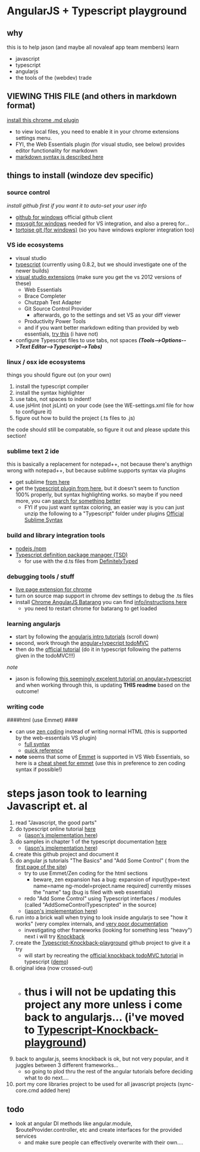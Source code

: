 # AngularJS + Typescript playground #

## why ##
this is to help jason (and maybe all novaleaf app team members) learn

- javascript
- typescript
- angularjs
- the tools of the (webdev) trade

## VIEWING THIS FILE (and others in markdown format) ##
[install this chrome .md plugin](https://chrome.google.com/webstore/detail/markdown-preview-plus/febilkbfcbhebfnokafefeacimjdckgl/details?hl=en)

- to view local files, you need to enable it in your chrome extensions settings menu.
- FYI, the Web Essentials plugin (for visual studio, see below) provides editor functionality for markdown
- [markdown syntax is described here](http://daringfireball.net/projects/markdown/syntax)

## things to install (windoze dev specific) ##


### source control ###
*install github first if you want it to auto-set your user info*

- [github for windows](https://help.github.com/articles/set-up-git) official github client
- [msysgit for windows](http://msysgit.github.com/)  needed for VS integration, and also a prereq for...
- [tortoise git (for windows)](http://code.google.com/p/tortoisegit/) (so you have windows explorer integration too)

### VS ide ecosystems ###
- visual studio
- [typescript](http://www.typescriptlang.org/) (currently using 0.8.2, but we should investigate one of the newer builds)
- [visual studio extensions](http://visualstudiogallery.msdn.microsoft.com/) (make sure you get the vs 2012 versions of these)
	- Web Essentials
	- Brace Completer
	- Chutzpah Test Adapter
	- Git Source Control Provider  
		- afterwards, go to the settings and set VS as your diff viewer
	- Productivity Power Tools
	- and if you want better markdown editing than provided by web essentials, [try this](http://visualstudiogallery.msdn.microsoft.com/0855e23e-4c4c-4c82-8b39-24ab5c5a7f79?SRC=VSIDE) (i have not)
- configure Typescript files to use tabs, not spaces *__(Tools-->Options-->Text Editor-->Typescript-->Tabs)__*

### linux / osx ide ecosystems ###

things you should figure out (on your own)

1. install the typescript compiler
1. install the syntax highlighter
1. use tabs, not spaces to indent!
1. use jsHint (not jsLint) on your code (see the WE-settings.xml file for how to configure it)
1. figure out how to build the project (.ts files to .js)

the code should still be compatable,  so figure it out and please update this section!

### sublime text 2 ide ###
this is basically a replacement for notepad++, 
not because there's anythign wrong with notepad++, 
but because sublime supports syntax via plugins

- get sublime [from here](http://www.sublimetext.com/2)
- get the [typescript plugin from here](https://github.com/raph-amiard/sublime-typescript), 
but it doesn't seem to function 100% properly, but syntax highlighting works. so maybe if you need more, you can [search for something better](http://stackoverflow.com/questions/12845412/typescript-plugin-for-sublime)
	- FYI if you just want syntax coloring, an easier way is you can just unzip the following to a "Typescript" folder under plugins [Official Sublime Syntax](http://blogs.msdn.com/b/interoperability/archive/2012/10/01/sublime-text-vi-emacs-typescript-enabled.aspx)

### build and library integration tools ###

- [nodejs /npm](http://nodejs.org/)
- [Typescript definition package manager (TSD)](https://github.com/Diullei/tsd)
	- for use with the d.ts files from [DefinitelyTyped](https://github.com/borisyankov/DefinitelyTyped)




### debugging tools / stuff ###

- [live page extension for chrome](https://chrome.google.com/webstore/detail/livepage/pilnojpmdoofaelbinaeodfpjheijkbh)
- turn on source map support in chrome dev settings to debug the .ts files
- install [Chrome AngularJS Batarang](https://chrome.google.com/webstore/detail/angularjs-batarang/ighdmehidhipcmcojjgiloacoafjmpfk/related?hl=en)  you can find [info/instructions here](http://blog.angularjs.org/2012/07/introducing-angularjs-batarang.html)
	- you need to restart chrome for batarang to get loaded

### learning angularjs ###

- start by following the [angularjs intro tutorials](http://angularjs.org/) (scroll down)
- second, work through the [angular+typecript todoMVC](https://github.com/addyosmani/todomvc/tree/gh-pages/labs/architecture-examples/angularjs_typescript)
- then do the [official tutorial](http://docs.angularjs.org/tutorial/) (do it in typescript following the patterns given in the todoMVC!!!)

*note*

- jason is following [this seemingly excelent tutorial on angular+typescript](https://github.com/addyosmani/todomvc/tree/gh-pages/labs/architecture-examples/angularjs_typescript)
and when working through this, is updating __THIS readme__ based on the outcome!


### writing code ###

####html (use Emmet) ####
- can use [zen coding](http://code.google.com/p/zen-coding/) instead of writing normal HTML (this is supported by the web-essentials VS plugin)
	- [full syntax](http://code.google.com/p/zen-coding/wiki/ZenHTMLSelectorsEn)
	- [quick reference](http://www.johnpapa.net/zen-coding-in-visual-studio-2012/)
- __note__ seems that some of [Emmet](http://docs.emmet.io/) is supported in VS Web Essentials, so here is a [cheat sheet for emmet](http://docs.emmet.io/cheat-sheet/)  (use this in preference to zen coding syntax if possible!)




# steps jason took to learning Javascript et. al #
1. read "Javascript, the good parts"
1. do typescript online tutorial [here](http://www.typescriptlang.org/Tutorial/) 
	- ([jason's implementation here](TypeScriptQuickStart))
1. do samples in chapter 1 of the typescript documentation [here](http://go.microsoft.com/fwlink/?LinkId=267238)
	-  ([jason's implementation here](TypeScript-Language-Specs-Playground))
1. create this github project and document it
1. do angular js tutorials "The Basics" and "Add Some Control" ( from the [first page of the site](http://angularjs.org/#project-html))
	- try to use Emmet/Zen coding for the html sections
		- beware, zen expansion has a bug:   expansion of input[type=text name=name ng-model=project.name required]  currently misses the "name" tag (bug is filed with web essentials)
	- redo "Add Some Control" using Typescript interfaces / modules (called "AddSomeControlTypescripted" in the source)
	- ([jason's implementation here](AngularTutorials))
1. run into a brick wall when trying to look inside angularjs to see "how it works" (very complex internals, and [very poor documentation](http://docs.angularjs.org/api/angular.module)
	- investigating other frameworks (looking for something less "heavy") next i will try [Knockback](http://kmalakoff.github.com/knockback/)
1. create the [Typescript-Knockback-playground](https://github.com/Novaleaf/Typescript-Knockback-Playground) github project to give it a try
	- will start by recreating the [official knockback todoMVC tutorial](http://kmalakoff.github.com/knockback/app_todos.html) in typescript ([demo](http://kmalakoff.github.com/knockback-todos-app/))
1. original idea (now crossed-out) 
	- # thus i will not be updating this project any more unless i come back to angularjs... (i've moved to [Typescript-Knockback-playground](https://github.com/Novaleaf/Typescript-Knockback-Playground))
1. back to angular.js,  seems knockback is ok, but not very popular, and it juggles between 3 different frameworks...  
	- so going to plod thru the rest of the angular tutorials before deciding what to do next....
1. port my core libraries project to be used for all javascript projects (sync-core.cmd added here)



## todo
- look at angular DI methods like angular.module, $routeProvider.controller, etc and create interfaces for the provided services
	- and make sure people can effectively overwrite with their own....
